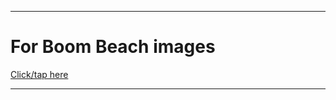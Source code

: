 
***

# For Boom Beach images

[Click/tap here](https://github.com/seanpm2001/SeansLifeArchive_Images_Boom-Beach)

***
